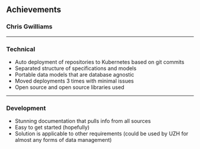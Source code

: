 ## Achievements

### Chris Gwilliams

---

### Technical

* Auto deployment of repositories to Kubernetes based on git commits
* Separated structure of specifications and models
* Portable data models that are database agnostic
* Moved deployments 3 times with minimal issues
* Open source and open source libraries used
---

### Development

* Stunning documentation that pulls info from all sources
* Easy to get started (hopefully)
* Solution is applicable to other requirements (could be used by UZH for almost any forms of data management)


